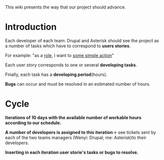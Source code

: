 This wiki presents the way that our project should advance.
# Introduction #

Each developer of each team: Drupal and Asterisk should see the project as a number of tasks
which have to correspond to **users stories**.

For example:
"as a [role](some.md), I want to [some simple action](do.md)"

Each user story corresponds to one or several **developing tasks**.

Finally, each task has a **developing period**(hours).

**Bugs** can occur and must be resolved in an estimated number of hours.





# Cycle #

**Iterations of 10 days with the available number of workable hours according to our schedule.**

**A number of developers is assigned to this iteration**-> see tickets sent by each of the two teams managers (Wenyi: Drupal; me: Asterisk)to their developers.


**Inserting in each iteration user storie's tasks or bugs to resolve.**